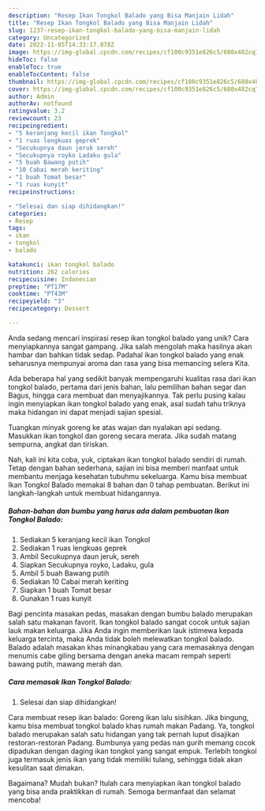 ```yaml
---
description: "Resep Ikan Tongkol Balado yang Bisa Manjain Lidah"
title: "Resep Ikan Tongkol Balado yang Bisa Manjain Lidah"
slug: 1237-resep-ikan-tongkol-balado-yang-bisa-manjain-lidah
category: Uncategorized
date: 2022-11-05T14:33:17.078Z
image: https://img-global.cpcdn.com/recipes/cf100c9351e826c5/680x482cq70/ikan-tongkol-balado-foto-resep-utama.jpg
hideToc: false
enableToc: true
enableTocContent: false
thumbnail: https://img-global.cpcdn.com/recipes/cf100c9351e826c5/680x482cq70/ikan-tongkol-balado-foto-resep-utama.jpg
cover: https://img-global.cpcdn.com/recipes/cf100c9351e826c5/680x482cq70/ikan-tongkol-balado-foto-resep-utama.jpg
author: Admin
authorAv: notfound
ratingvalue: 3.2
reviewcount: 23
recipeingredient:
- "5 keranjang kecil ikan Tongkol"
- "1 ruas lengkuas geprek"
- "Secukupnya daun jeruk sereh"
- "Secukupnya royko Ladaku gula"
- "5 buah Bawang putih"
- "10 Cabai merah keriting"
- "1 buah Tomat besar"
- "1 ruas kunyit"
recipeinstructions:

- "Selesai dan siap dihidangkan!"
categories:
- Resep
tags:
- ikan
- tongkol
- balado

katakunci: ikan tongkol balado 
nutrition: 262 calories
recipecuisine: Indonesian
preptime: "PT17M"
cooktime: "PT43M"
recipeyield: "3"
recipecategory: Dessert

---
```





Anda sedang mencari inspirasi resep ikan tongkol balado yang unik? Cara menyiapkannya sangat gampang. Jika salah mengolah maka hasilnya akan hambar dan bahkan tidak sedap. Padahal ikan tongkol balado yang enak seharusnya mempunyai aroma dan rasa yang bisa memancing selera Kita.





Ada beberapa hal yang sedikit banyak mempengaruhi kualitas rasa dari ikan tongkol balado, pertama dari jenis bahan, lalu pemilihan bahan segar dan Bagus, hingga cara membuat dan menyajikannya. Tak perlu pusing kalau ingin menyiapkan ikan tongkol balado yang enak,      asal sudah tahu triknya maka hidangan ini dapat menjadi sajian spesial.














Tuangkan minyak goreng ke atas wajan dan nyalakan api sedang. Masukkan ikan tongkol dan goreng secara merata. Jika sudah matang sempurna, angkat dan tiriskan.






Nah, kali ini kita coba, yuk, ciptakan ikan tongkol balado sendiri di rumah. Tetap dengan bahan sederhana, sajian ini bisa memberi manfaat untuk membantu menjaga kesehatan tubuhmu sekeluarga. Kamu bisa membuat Ikan Tongkol Balado memakai 8 bahan dan 0 tahap pembuatan. Berikut ini langkah-langkah untuk membuat hidangannya.

<!--inarticleads1-->

##### Bahan-bahan dan bumbu yang harus ada dalam pembuatan Ikan Tongkol Balado:

1. Sediakan 5 keranjang kecil ikan Tongkol
1. Sediakan 1 ruas lengkuas geprek
1. Ambil Secukupnya daun jeruk, sereh
1. Siapkan Secukupnya royko, Ladaku, gula
1. Ambil 5 buah Bawang putih
1. Sediakan 10 Cabai merah keriting
1. Siapkan 1 buah Tomat besar
1. Gunakan 1 ruas kunyit


Bagi pencinta masakan pedas, masakan dengan bumbu balado merupakan salah satu makanan favorit. Ikan tongkol balado sangat cocok untuk sajian lauk makan keluarga. Jika Anda ingin memberikan lauk istimewa kepada keluarga tercinta, maka Anda tidak boleh melewatkan tongkol balado. Balado adalah masakan khas minangkabau yang cara memasaknya dengan menumis cabe giling bersama dengan aneka macam rempah seperti bawang putih, mawang merah dan. 

<!--inarticleads2-->

##### Cara memasak Ikan Tongkol Balado:


1. Selesai dan siap dihidangkan!

Cara membuat resep ikan balado: Goreng ikan lalu sisihkan. Jika bingung, kamu bisa membuat tongkol balado khas rumah makan Padang. Ya, tongkol balado merupakan salah satu hidangan yang tak pernah luput disajikan restoran-restoran Padang. Bumbunya yang pedas nan gurih memang cocok dipadukan dengan daging ikan tongkol yang sangat empuk. Terlebih tongkol juga termasuk jenis ikan yang tidak memiliki tulang, sehingga tidak akan kesulitan saat dimakan. 

Bagaimana? Mudah bukan? Itulah cara menyiapkan ikan tongkol balado yang bisa anda praktikkan di rumah. Semoga bermanfaat dan selamat mencoba!
